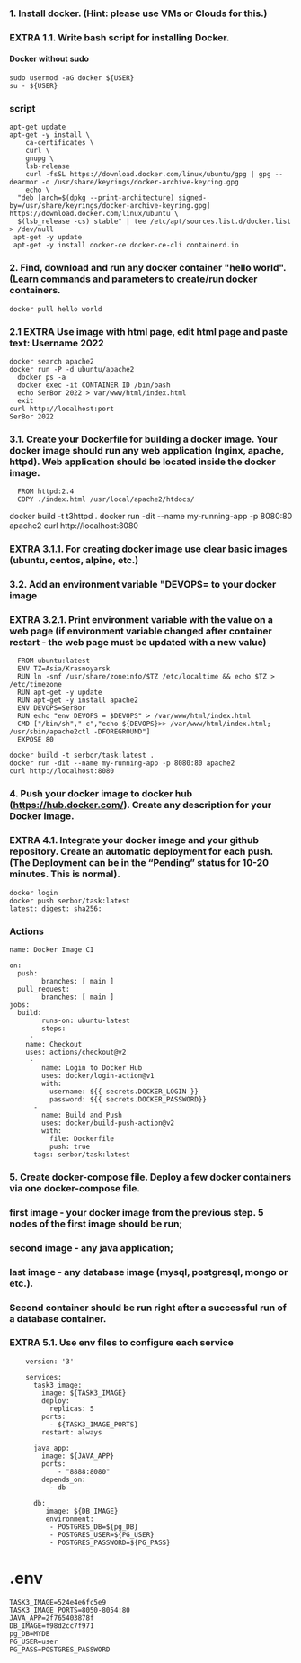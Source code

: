 ###	1.	Install docker. (Hint: please use VMs or Clouds  for this.)
###     	 	EXTRA 1.1. Write bash script for installing Docker.
####	  Docker without sudo
    sudo usermod -aG docker ${USER}
    su - ${USER}

###    script
    apt-get update
    apt-get -y install \
        ca-certificates \
        curl \
        gnupg \
        lsb-release
        curl -fsSL https://download.docker.com/linux/ubuntu/gpg | gpg --dearmor -o /usr/share/keyrings/docker-archive-keyring.gpg
        echo \
      "deb [arch=$(dpkg --print-architecture) signed-by=/usr/share/keyrings/docker-archive-keyring.gpg] https://download.docker.com/linux/ubuntu \
      $(lsb_release -cs) stable" | tee /etc/apt/sources.list.d/docker.list > /dev/null
     apt-get -y update
     apt-get -y install docker-ce docker-ce-cli containerd.io


###	2.   Find, download and run any docker container "hello world". (Learn commands and parameters to create/run docker containers.
    docker pull hello world
###	2.1  EXTRA Use image with html page, edit html page and paste text: Username 2022

    docker search apache2
    docker run -P -d ubuntu/apache2
	  docker ps -a
	  docker exec -it CONTAINER ID /bin/bash
	  echo SerBor 2022 > var/www/html/index.html
	  exit
    curl http://localhost:port
    SerBor 2022

###	3.1. Create your Dockerfile for building a docker image. Your docker image should run any web application (nginx, apache, httpd). Web application should be located inside the docker image.

      FROM httpd:2.4
      COPY ./index.html /usr/local/apache2/htdocs/
  docker build -t t3httpd .
  docker run -dit --name my-running-app -p 8080:80 apache2
  curl http://localhost:8080

###	EXTRA 3.1.1. For creating docker image use clear basic images (ubuntu, centos, alpine, etc.)
###	3.2. Add an environment variable "DEVOPS=<username> to your docker image
###	EXTRA 3.2.1. Print environment variable with the value on a web page (if environment variable changed after container restart - the web page must be updated with a new value)

      FROM ubuntu:latest
      ENV TZ=Asia/Krasnoyarsk
      RUN ln -snf /usr/share/zoneinfo/$TZ /etc/localtime && echo $TZ > /etc/timezone
      RUN apt-get -y update
      RUN apt-get -y install apache2
      ENV DEVOPS=SerBor
      RUN echo "env DEVOPS = $DEVOPS" > /var/www/html/index.html
      CMD ["/bin/sh","-c","echo ${DEVOPS}>> /var/www/html/index.html; /usr/sbin/apache2ctl -DFOREGROUND"]
      EXPOSE 80
	
  	docker build -t serbor/task:latest .
  	docker run -dit --name my-running-app -p 8080:80 apache2
  	curl http://localhost:8080

###	4. Push your docker image to docker hub (https://hub.docker.com/). Create any description for your Docker image.
###	   EXTRA 4.1. Integrate your docker image and your github repository. Create an automatic deployment for each push. (The Deployment can be in the “Pending” status for 10-20 minutes. This is normal).

  	docker login
  	docker push serbor/task:latest
  	latest: digest: sha256:

###	Actions
	
	name: Docker Image CI

	on:	
  	  push:
            branches: [ main ]
  	  pull_request:
            branches: [ main ]
  	jobs:
  	  build:
  	     	runs-on: ubuntu-latest
  	     	steps:
  	     -
   		name: Checkout
   		uses: actions/checkout@v2
  	     -
    		name: Login to Docker Hub
    		uses: docker/login-action@v1
    		with:
      		  username: ${{ secrets.DOCKER_LOGIN }}
      		  password: ${{ secrets.DOCKER_PASSWORD}}
  	      -
    		name: Build and Push
    		uses: docker/build-push-action@v2
    		with:
      		  file: Dockerfile
      		  push: true
		  tags: serbor/task:latest

###	5.  Create docker-compose file. Deploy a few docker containers via one docker-compose file.
###   	first image - your docker image from the previous step. 5 nodes of the first image should be run;
###  	second image - any java application;
###  	last image - any database image (mysql, postgresql, mongo or etc.).
###   	Second container should be run right after a successful run of a database container.
### 	EXTRA 5.1. Use env files to configure each service

		version: '3'

		services:
		  task3_image:
		    image: ${TASK3_IMAGE}
		    deploy:
		      replicas: 5
		    ports:
		      - ${TASK3_IMAGE_PORTS}
		    restart: always
	
		  java_app:
		    image: ${JAVA_APP}
		    ports:
		        - "8888:8080"
		    depends_on:
		      - db

		  db:
		     image: ${DB_IMAGE}
		     environment:
		      - POSTGRES_DB=${pg_DB}
		      - POSTGRES_USER=${PG_USER}
		      - POSTGRES_PASSWORD=${PG_PASS}

#	.env
	TASK3_IMAGE=524e4e6fc5e9
	TASK3_IMAGE_PORTS=8050-8054:80
	JAVA_APP=2f765403878f
	DB_IMAGE=f98d2cc7f971
	pg_DB=MYDB
	PG_USER=user
	PG_PASS=POSTGRES_PASSWORD
